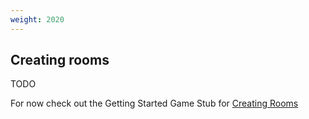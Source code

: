 ```yaml
---
weight: 2020
---
```


## Creating rooms

TODO

For now check out the Getting Started Game Stub for [Creating Rooms](../../../getting-started/creating-a-game-stub/create-the-first-room/)